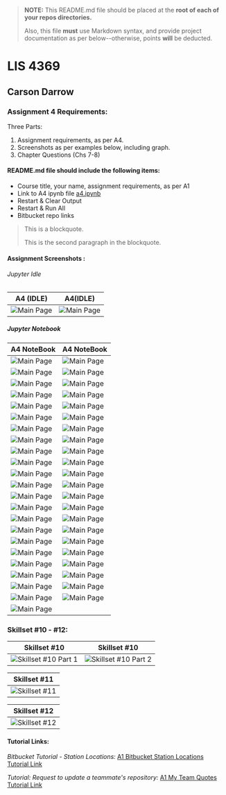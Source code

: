 > **NOTE:** This README.md file should be placed at the **root of each of your repos directories.**
>
>Also, this file **must** use Markdown syntax, and provide project documentation as per below--otherwise, points **will** be deducted.
>

# LIS 4369

## Carson Darrow

### Assignment 4 Requirements:

Three Parts:

1. Assignment requirements, as per A4.
2. Screenshots as per examples below, including graph.
3. Chapter Questions (Chs 7-8)


#### README.md file should include the following items:

* Course title, your name, assignment requirements, as per A1
* Link to A4 ipynb file [a4.ipynb](a4.ipynb)
* Restart & Clear Output
* Restart & Run All
* Bitbucket repo links



> This is a blockquote.
> 
> This is the second paragraph in the blockquote.
>

#### Assignment Screenshots :

###### Jupyter Idle

| A4 (IDLE) | A4(IDLE) | 
| -------------- | -------------- |
| ![Main Page](img/1idle.png) | ![Main Page](img/2idle.png) |

##### Jupyter Notebook

| A4 NoteBook | A4 NoteBook |
| -------------- | -------------- |
| ![Main Page](img/1.png) | ![Main Page](img/2.png)
| ![Main Page](img/3.png) | ![Main Page](img/4.png)
| ![Main Page](img/5.png) | ![Main Page](img/6.png)
| ![Main Page](img/7.png) | ![Main Page](img/8.png)
| ![Main Page](img/9.png) | ![Main Page](img/10.png)
| ![Main Page](img/11.png) | ![Main Page](img/12.png)
| ![Main Page](img/13.png) | ![Main Page](img/14.png)
| ![Main Page](img/15.png) | ![Main Page](img/16.png)
| ![Main Page](img/17.png) | ![Main Page](img/18.png)
| ![Main Page](img/19.png) | ![Main Page](img/20.png)
| ![Main Page](img/21.png) | ![Main Page](img/22.png)
| ![Main Page](img/23.png) | ![Main Page](img/24.png)
| ![Main Page](img/25.png) | ![Main Page](img/26.png)
| ![Main Page](img/27.png) | ![Main Page](img/28.png)
| ![Main Page](img/29.png) | ![Main Page](img/30.png)
| ![Main Page](img/31.png) | ![Main Page](img/32.png)
| ![Main Page](img/33.png) | ![Main Page](img/34.png)
| ![Main Page](img/35.png) | ![Main Page](img/36.png)
| ![Main Page](img/37.png) | ![Main Page](img/38.png)
| ![Main Page](img/39.png) | ![Main Page](img/40.png)
| ![Main Page](img/41.png) | ![Main Page](img/42.png)
| ![Main Page](img/43.png) | ![Main Page](img/44.png)
| ![Main Page](img/45.png) | 



### Skillset #10 - #12:

| Skillset #10 | Skillset #10 |
| -------------- | -------------- |
| ![Skillset #10 Part 1](img/ss10part1.png) | ![Skillset #10 Part 2](img/ss10part2.png) 

| Skillset #11 |
| -------------- |
![Skillset #11](img/ss11.png) | 

| Skillset #12 |
| -------------- |
![Skillset #12](img/ss12.png) |






#### Tutorial Links:

*Bitbucket Tutorial - Station Locations:*
[A1 Bitbucket Station Locations Tutorial Link](https://bitbucket.org/cbd19a/bitbucketstationlocations/ "Bitbucket Station Locations")

*Tutorial: Request to update a teammate's repository:*
[A1 My Team Quotes Tutorial Link](https://bitbucket.org/username/myteamquotes/ "My Team Quotes Tutorial")

